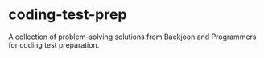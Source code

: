 # coding-test-prep
A collection of problem-solving solutions from Baekjoon and Programmers for coding test preparation.
